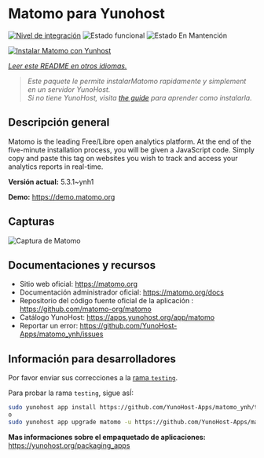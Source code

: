 <!--
Este archivo README esta generado automaticamente<https://github.com/YunoHost/apps/tree/master/tools/readme_generator>
No se debe editar a mano.
-->

# Matomo para Yunohost

[![Nivel de integración](https://apps.yunohost.org/badge/integration/matomo)](https://ci-apps.yunohost.org/ci/apps/matomo/)
![Estado funcional](https://apps.yunohost.org/badge/state/matomo)
![Estado En Mantención](https://apps.yunohost.org/badge/maintained/matomo)

[![Instalar Matomo con Yunhost](https://install-app.yunohost.org/install-with-yunohost.svg)](https://install-app.yunohost.org/?app=matomo)

*[Leer este README en otros idiomas.](./ALL_README.md)*

> *Este paquete le permite instalarMatomo rapidamente y simplement en un servidor YunoHost.*  
> *Si no tiene YunoHost, visita [the guide](https://yunohost.org/install) para aprender como instalarla.*

## Descripción general

Matomo is the leading Free/Libre open analytics platform. At the end of the five-minute installation process, you will be given a JavaScript code. Simply copy and paste this tag on websites you wish to track and access your analytics reports in real-time.


**Versión actual:** 5.3.1~ynh1

**Demo:** <https://demo.matomo.org>

## Capturas

![Captura de Matomo](./doc/screenshots/screenshot.png)

## Documentaciones y recursos

- Sitio web oficial: <https://matomo.org>
- Documentación administrador oficial: <https://matomo.org/docs>
- Repositorio del código fuente oficial de la aplicación : <https://github.com/matomo-org/matomo>
- Catálogo YunoHost: <https://apps.yunohost.org/app/matomo>
- Reportar un error: <https://github.com/YunoHost-Apps/matomo_ynh/issues>

## Información para desarrolladores

Por favor enviar sus correcciones a la [rama `testing`](https://github.com/YunoHost-Apps/matomo_ynh/tree/testing).

Para probar la rama `testing`, sigue asÍ:

```bash
sudo yunohost app install https://github.com/YunoHost-Apps/matomo_ynh/tree/testing --debug
o
sudo yunohost app upgrade matomo -u https://github.com/YunoHost-Apps/matomo_ynh/tree/testing --debug
```

**Mas informaciones sobre el empaquetado de aplicaciones:** <https://yunohost.org/packaging_apps>
